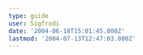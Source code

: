 ```yaml
---
type: guide
user: Sigfrodi
date: '2004-06-18T15:01:45.000Z'
lastmod: '2004-07-13T12:47:03.000Z'
---
```


